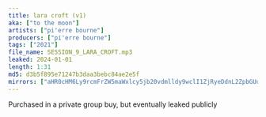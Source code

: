 ```yaml
---
title: lara croft (v1)
aka: ["to the moon"]
artists: ["pi'erre bourne"]
producers: ["pi'erre bourne"]
tags: ["2021"]
file_name: SESSION_9_LARA_CROFT.mp3
leaked: 2024-01-01
length: 1:31
md5: d3b5f895e71247b3daa3bebc84ae2e5f
mirrors: ["aHR0cHM6Ly9rcmFrZW5maWxlcy5jb20vdmlldy9wclI1ZjRyeDdnL2ZpbGUuaHRtbA==", "aHR0cHM6Ly9waWxsb3djYXNlLnppcC9mL2EzZmFjZmE2ZmY5MTc3ZDhkNTkzMDQxMGMxOTkyMjJm", "aHR0cHM6Ly9waXhlbGRyYWluLmNvbS91L2pRZXBFU3p3"]
---
```

Purchased in a private group buy, but eventually leaked publicly
